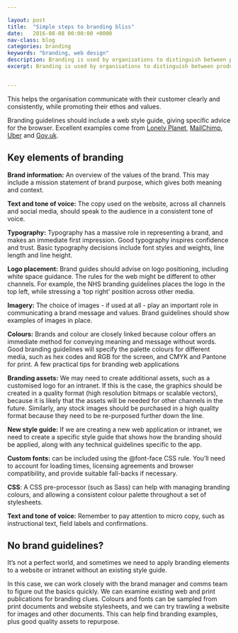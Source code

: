```yaml
---

layout: post
title:  "Simple steps to branding bliss"
date:   2016-08-08 00:00:00 +0000
nav-class: blog
categories: branding
keywords: "branding, web design"
description: Branding is used by organisations to distinguish between products or services. Every organisation should have a current set of brand guidelines that details style and tone across each platform.
excerpt: Branding is used by organisations to distinguish between products or services. Every organisation should have a current set of brand guidelines that details style and tone across each platform.


---
```


This helps the organisation communicate with their customer clearly and consistently, while promoting their ethos and values.

Branding guidelines should include a web style guide, giving specific advice for the browser. Excellent examples come from [Lonely Planet](http://rizzo.lonelyplanet.com/styleguide/design-elements/colours), [MailChimp](https://mailchimp.com/about/brand-assets/), [Uber](https://www.uber.design/) and [Gov.uk](https://www.gov.uk/service-manual/design).

## Key elements of branding

**Brand information:** An overview of the values of the brand. This may include a mission statement of brand purpose, which gives both meaning and context.

**Text and tone of voice:** The copy used on the website, across all channels and social media, should speak to the audience in a consistent tone of voice.

**Typography:** Typography has a massive role in representing a brand, and makes an immediate first impression. Good typography inspires confidence and trust. Basic typography decisions include font styles and weights, line length and line height.

**Logo placement:** Brand guides should advise on logo positioning, including white space guidance. The rules for the web might be different to other channels. For example, the NHS branding guidelines places the logo in the top left, while stressing a ‘top right’ position across other media.

**Imagery:** The choice of images - if used at all - play an important role in communicating a brand message and values. Brand guidelines should show examples of images in place.

**Colours:** Brands and colour are closely linked because colour offers an immediate method for conveying meaning and message without words. Good branding guidelines will specify the palette colours for different media, such as hex codes and RGB for the screen, and CMYK and Pantone for print.
A few practical tips for branding web applications

**Branding assets:** We may need to create additional assets, such as a customised logo for an intranet. If this is the case, the graphics should be created in a quality format (high resolution bitmaps or scalable vectors), because it is likely that the assets will be needed for other channels in the future. Similarly, any stock images should be purchased in a high quality format because they need to be re-purposed further down the line.

**New style guide:** If we are creating a new web application or intranet, we need to create a specific style guide that shows how the branding should be applied, along with any technical guidelines specific to the app.

**Custom fonts:** can be included using the @font-face CSS rule. You’ll need to account for loading times, licensing agreements and browser compatibility, and provide suitable fall-backs if necessary.

**CSS**: A CSS pre-processor (such as Sass) can help with managing branding colours, and allowing a consistent colour palette throughout a set of stylesheets.

**Text and tone of voice:** Remember to pay attention to micro copy, such as instructional text, field labels and confirmations.

## No brand guidelines?

It’s not a perfect world, and sometimes we need to apply branding elements to a website or intranet without an existing style guide.

In this case, we can work closely with the brand manager and comms team to figure out the basics quickly. We can examine existing web and print publications for branding clues. Colours and fonts can be sampled from print documents and website stylesheets, and we can try trawling a website for images and other documents. This can help find branding examples, plus good quality assets to repurpose.







